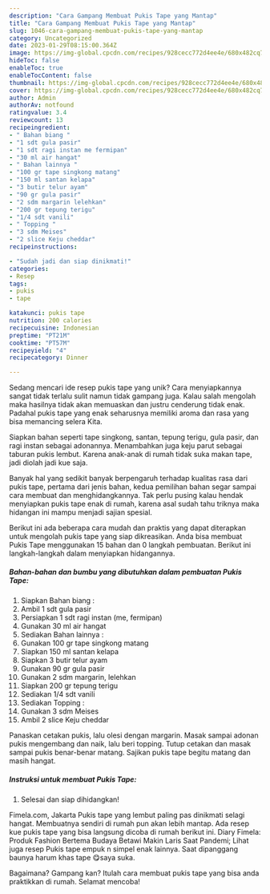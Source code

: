```yaml
---
description: "Cara Gampang Membuat Pukis Tape yang Mantap"
title: "Cara Gampang Membuat Pukis Tape yang Mantap"
slug: 1046-cara-gampang-membuat-pukis-tape-yang-mantap
category: Uncategorized
date: 2023-01-29T08:15:00.364Z
image: https://img-global.cpcdn.com/recipes/928cecc772d4ee4e/680x482cq70/pukis-tape-foto-resep-utama.jpg
hideToc: false
enableToc: true
enableTocContent: false
thumbnail: https://img-global.cpcdn.com/recipes/928cecc772d4ee4e/680x482cq70/pukis-tape-foto-resep-utama.jpg
cover: https://img-global.cpcdn.com/recipes/928cecc772d4ee4e/680x482cq70/pukis-tape-foto-resep-utama.jpg
author: Admin
authorAv: notfound
ratingvalue: 3.4
reviewcount: 13
recipeingredient:
- " Bahan biang "
- "1 sdt gula pasir"
- "1 sdt ragi instan me fermipan"
- "30 ml air hangat"
- " Bahan lainnya "
- "100 gr tape singkong matang"
- "150 ml santan kelapa"
- "3 butir telur ayam"
- "90 gr gula pasir"
- "2 sdm margarin lelehkan"
- "200 gr tepung terigu"
- "1/4 sdt vanili"
- " Topping "
- "3 sdm Meises"
- "2 slice Keju cheddar"
recipeinstructions:

- "Sudah jadi dan siap dinikmati!"
categories:
- Resep
tags:
- pukis
- tape

katakunci: pukis tape 
nutrition: 200 calories
recipecuisine: Indonesian
preptime: "PT21M"
cooktime: "PT57M"
recipeyield: "4"
recipecategory: Dinner

---
```





Sedang mencari ide resep pukis tape yang unik? Cara menyiapkannya sangat tidak terlalu sulit namun tidak gampang juga. Kalau salah mengolah maka hasilnya tidak akan memuaskan dan justru cenderung tidak enak. Padahal pukis tape yang enak seharusnya memiliki aroma dan rasa yang bisa memancing selera Kita.





Siapkan bahan seperti tape singkong, santan, tepung terigu, gula pasir, dan ragi instan sebagai adonannya. Menambahkan juga keju parut sebagai taburan pukis lembut. Karena anak-anak di rumah tidak suka makan tape, jadi diolah jadi kue saja.

Banyak hal yang sedikit banyak berpengaruh terhadap kualitas rasa dari pukis tape, pertama dari jenis bahan, kedua pemilihan bahan segar sampai cara membuat dan menghidangkannya. Tak perlu pusing kalau hendak menyiapkan pukis tape enak di rumah, karena asal sudah tahu triknya maka hidangan ini mampu menjadi sajian spesial.






Berikut ini ada beberapa cara mudah dan praktis yang dapat diterapkan untuk mengolah pukis tape yang siap dikreasikan. Anda bisa membuat Pukis Tape menggunakan 15 bahan dan 0 langkah pembuatan. Berikut ini langkah-langkah dalam menyiapkan hidangannya.

<!--inarticleads1-->

##### Bahan-bahan dan bumbu yang dibutuhkan dalam pembuatan Pukis Tape:

1. Siapkan  Bahan biang :
1. Ambil 1 sdt gula pasir
1. Persiapkan 1 sdt ragi instan (me, fermipan)
1. Gunakan 30 ml air hangat
1. Sediakan  Bahan lainnya :
1. Gunakan 100 gr tape singkong matang
1. Siapkan 150 ml santan kelapa
1. Siapkan 3 butir telur ayam
1. Gunakan 90 gr gula pasir
1. Gunakan 2 sdm margarin, lelehkan
1. Siapkan 200 gr tepung terigu
1. Sediakan 1/4 sdt vanili
1. Sediakan  Topping :
1. Gunakan 3 sdm Meises
1. Ambil 2 slice Keju cheddar


Panaskan cetakan pukis, lalu olesi dengan margarin. Masak sampai adonan pukis mengembang dan naik, lalu beri topping. Tutup cetakan dan masak sampai pukis benar-benar matang. Sajikan pukis tape begitu matang dan masih hangat. 

<!--inarticleads2-->

##### Instruksi untuk membuat Pukis Tape:


1. Selesai dan siap dihidangkan!

Fimela.com, Jakarta Pukis tape yang lembut paling pas dinikmati selagi hangat. Membuatnya sendiri di rumah pun akan lebih mantap. Ada resep kue pukis tape yang bisa langsung dicoba di rumah berikut ini. Diary Fimela: Produk Fashion Bertema Budaya Betawi Makin Laris Saat Pandemi; Lihat juga resep Pukis tape empuk n simpel enak lainnya. Saat dipanggang baunya harum khas tape 😋saya suka. 

Bagaimana? Gampang kan? Itulah cara membuat pukis tape yang bisa anda praktikkan di rumah. Selamat mencoba!
